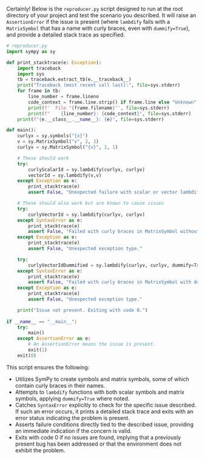 Certainly! Below is the `reproducer.py` script designed to run at the root directory of your project and test the scenario you described. It will raise an `AssertionError` if the issue is present (where `lambdify` fails with a `MatrixSymbol` that has a name with curly braces, even with `dummify=True`), and provide a detailed stack trace as specified.

```python
# reproducer.py
import sympy as sy

def print_stacktrace(e: Exception):
    import traceback
    import sys
    tb = traceback.extract_tb(e.__traceback__)
    print("Traceback (most recent call last):", file=sys.stderr)
    for frame in tb:
        line_number = frame.lineno
        code_context = frame.line.strip() if frame.line else "Unknown"
        print(f'  File "{frame.filename}"', file=sys.stderr)
        print(f"    {line_number}: {code_context}", file=sys.stderr)
    print(f"{e.__class__.__name__}: {e}", file=sys.stderr)

def main():
    curlyx = sy.symbols("{x}")
    v = sy.MatrixSymbol("v", 2, 1)
    curlyv = sy.MatrixSymbol("{v}", 2, 1)

    # These should work
    try:
        curlyScalarId = sy.lambdify(curlyx, curlyx)
        vectorId = sy.lambdify(v,v)
    except Exception as e:
        print_stacktrace(e)
        assert False, "Unexpected failure with scalar or vector lambdify."

    # These should also work but are known to cause issues
    try:
        curlyVectorId = sy.lambdify(curlyv, curlyv)
    except SyntaxError as e:
        print_stacktrace(e)
        assert False, "Failed with curly braces in MatrixSymbol without dummify."
    except Exception as e:
        print_stacktrace(e)
        assert False, "Unexpected exception type."

    try:
        curlyVectorIdDummified = sy.lambdify(curlyv, curlyv, dummify=True)
    except SyntaxError as e:
        print_stacktrace(e)
        assert False, "Failed with curly braces in MatrixSymbol with dummify=True."
    except Exception as e:
        print_stacktrace(e)
        assert False, "Unexpected exception type."

    print("Issue not present. Exiting with code 0.")
    
if __name__ == "__main__":
    try:
        main()
    except AssertionError as e:
        # An AssertionError means the issue is present.
        exit(1)
    exit(0)
```

This script ensures the following:
- Utilizes SymPy to create symbols and matrix symbols, some of which contain curly braces in their names.
- Attempts to `lambdify` functions with both scalar symbols and matrix symbols, applying `dummify=True` where noted.
- Catches `SyntaxError` explicitly to check for the specific issue described. If such an error occurs, it prints a detailed stack trace and exits with an error status indicating the problem is present.
- Asserts failure conditions directly tied to the described issue, providing an immediate indication if the concern is valid.
- Exits with code 0 if no issues are found, implying that a previously present bug has been addressed or that the environment does not exhibit the problem.
